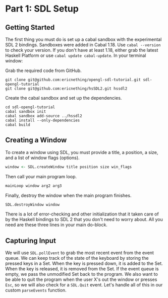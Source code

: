 Part 1: SDL Setup
=================

Getting Started
---------------

The first thing you must do is set up a cabal sandbox with the experimental SDL 2 bindings. Sandboxes were added in Cabal 1.18. Use `cabal --version` to check your version. If you don't have at least 1.18, either grab the latest Haskell Platform or use `cabal update cabal-update`. In your terminal window:

Grab the required code from GitHub.

```
git clone git@github.com:ericnething/opengl-sdl-tutorial.git sdl-opengl-tutorial
git clone git@github.com:ericnething/hsSDL2.git hssdl2
```

Create the cabal sandbox and set up the dependencies.

```
cd sdl-opengl-tutorial
cabal sandbox init
cabal sandbox add-source ../hssdl2
cabal install --only-dependencies
cabal build
```

Creating a Window
-----------------

To create a window using SDL, you must provide a title, a position, a size, and a list of window flags (options).

```haskell
window <- SDL.createWindow title position size win_flags
```

Then call your main program loop.

```haskell
mainLoop window arg2 arg3
```

Finally, destroy the window when the main program finishes.

```haskell
SDL.destroyWindow window
```

There is a lot of error-checking and other initialization that it taken care of by the Haskell bindings to SDL 2 that you don't need to worry about. All you need are these three lines in your main do-block.

Capturing Input
---------------

We will use `SDL.pollEvent` to grab the most recent event from the event queue. We can keep track of the state of the keyboard by storing the pressed keys in a Set. When the key is pressed down, it is added to the Set. When the key is released, it is removed from the Set. If the event queue is empty, we pass the unmodified Set back to the program. We also want to be able to quit the program when the user X's out the window or presses `Esc`, so we will also check for a `SDL.Quit` event. Let's handle all of this in our custom `parseEvents` function.